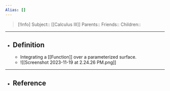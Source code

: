 ```yaml
---
Alias: []
---
```

> [!Info]
> Subject:: [[Calculus III]]
> Parents:: 
> Friends:: 
> Children:: 
---
- ## Definition
	- Integrating a [[Function]] over a parameterized surface.
	- ![[Screenshot 2023-11-19 at 2.24.26 PM.png]]
---
- ## Reference
